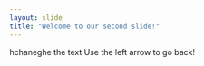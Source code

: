 ```yaml
---
layout: slide
title: "Welcome to our second slide!"
---
```

hchaneghe the text
Use the left arrow to go back!
